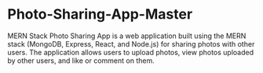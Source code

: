 # Photo-Sharing-App-Master
MERN Stack Photo Sharing App is a web application built using the MERN stack (MongoDB, Express, React, and Node.js) for sharing photos with other users. The application allows users to upload photos, view photos uploaded by other users, and like or comment on them.
